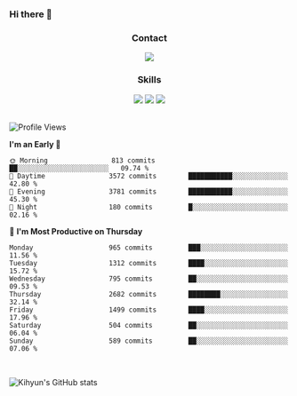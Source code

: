 ### Hi there 👋

<!--
**Key5771/Key5771** is a ✨ _special_ ✨ repository because its `README.md` (this file) appears on your GitHub profile.

Here are some ideas to get you started:

- 🔭 I’m currently working on ...
- 🌱 I’m currently learning ...
- 👯 I’m looking to collaborate on ...
- 🤔 I’m looking for help with ...
- 💬 Ask me about ...
- 📫 How to reach me: ...
- 😄 Pronouns: ...
- ⚡ Fun fact: ...
-->

<h3 align="center">Contact</h3>
<div align="center">
  <a href="mailto:ksj57715@gmail.com"><img src="https://img.shields.io/badge/Gmail-D14836?style=for-the-badge&logo=gmail&logoColor=white"/></a>
</div>

<h3 align="center">Skills</h3>
<div align="center">
  <img src="https://img.shields.io/badge/iOS-000000?style=for-the-badge&logo=ios&logoColor=white"/>
  <img src="https://img.shields.io/badge/Swift-FA7343?style=for-the-badge&logo=swift&logoColor=white"/>
  <img src="https://img.shields.io/badge/Xcode-007ACC?style=for-the-badge&logo=Xcode&logoColor=white"/>
</div>

<br>

<!--START_SECTION:waka-->
![Profile Views](http://img.shields.io/badge/Profile%20Views-0-blue)

**I'm an Early 🐤** 

```text
🌞 Morning                813 commits         ██░░░░░░░░░░░░░░░░░░░░░░░   09.74 % 
🌆 Daytime                3572 commits        ███████████░░░░░░░░░░░░░░   42.80 % 
🌃 Evening                3781 commits        ███████████░░░░░░░░░░░░░░   45.30 % 
🌙 Night                  180 commits         █░░░░░░░░░░░░░░░░░░░░░░░░   02.16 % 
```
📅 **I'm Most Productive on Thursday** 

```text
Monday                   965 commits         ███░░░░░░░░░░░░░░░░░░░░░░   11.56 % 
Tuesday                  1312 commits        ████░░░░░░░░░░░░░░░░░░░░░   15.72 % 
Wednesday                795 commits         ██░░░░░░░░░░░░░░░░░░░░░░░   09.53 % 
Thursday                 2682 commits        ████████░░░░░░░░░░░░░░░░░   32.14 % 
Friday                   1499 commits        ████░░░░░░░░░░░░░░░░░░░░░   17.96 % 
Saturday                 504 commits         ██░░░░░░░░░░░░░░░░░░░░░░░   06.04 % 
Sunday                   589 commits         ██░░░░░░░░░░░░░░░░░░░░░░░   07.06 % 
```



<!--END_SECTION:waka-->

<br>


![Kihyun's GitHub stats](https://github-readme-stats.vercel.app/api?username=key5771&show_icons=true&theme=radical)
